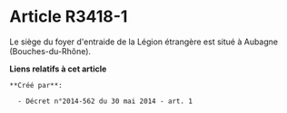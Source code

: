 # Article R3418-1

Le siège du foyer d'entraide de la Légion étrangère est situé à Aubagne (Bouches-du-Rhône).

**Liens relatifs à cet article**

	**Créé par**:

	  - Décret n°2014-562 du 30 mai 2014 - art. 1

